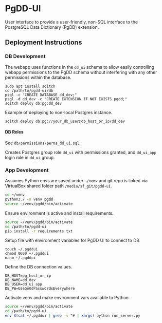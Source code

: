 # PgDD-UI

User interface to provide a user-friendly, non-SQL interface to the PostgreSQL Data Dictionary (PgDD) extension.

## Deployment Instructions

### DB Development

The webapp uses functions in the `dd_ui` schema to allow
easily controlling webapp permissions to the PgDD schema
without interfering with any other permissions within
the database.

```
sudo apt install sqitch
cd /path/to/pgdd-ui/db
psql -c "CREATE DATABASE dd_dev;"
psql -d dd_dev -c "CREATE EXTENSION IF NOT EXISTS pgdd;"
sqitch deploy db:pg:dd_dev
```

Example of deploying to non-local Postgres instance.

```
sqitch deploy db:pg://your_db_user@db_host_or_ip/dd_dev
```

#### DB Roles

See `db/permissions/perms_dd_ui.sql`.

Creates Postgres group role `dd_ui` with permissions granted, and `dd_ui_app` login
role in `dd_ui` group.


### App Development

Assumes Python envs are saved under `~/venv` and git repo is
linked via VirtualBox shared folder path `/media/sf_git/pgdd-ui`.


```bash
cd ~/venv
python3.7 -m venv pgdd
source ~/venv/pgdd/bin/activate
```

Ensure environment is active and install requirements.

```bash
source ~/venv/pgdd/bin/activate
cd /path/to/pgdd-ui
pip install -r requirements.txt
```


Setup file with environment variables for PgDD UI to connect to DB.

```
touch ~/.pgddui
chmod 0600 ~/.pgddui
nano ~/.pgddui
```

Define the DB connection values.

```
DB_HOST=pg_host_or_ip
DB_NAME=dd_dev
DB_USER=dd_ui_app
DB_PW=UseGo0dPasswordsEverywhere
```

Activate venv and make environment vars available to Python.

```bash
source ~/venv/pgdd/bin/activate
cd /path/to/pgdd-ui
env $(cat ~/.pgddui | grep -v ^# | xargs) python run_server.py
```

